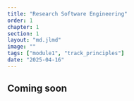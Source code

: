 ```yaml
---
title: "Research Software Engineering"
order: 1
chapter: 1
section: 1
layout: "md.jlmd"
image: ""
tags: ["module1", "track_principles"]
date: "2025-04-16"
---
```


## Coming soon